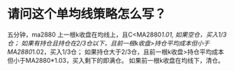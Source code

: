 # 请问这个单均线策略怎么写？

五分钟，ma2880
上一根k收盘在均线上，且C<MA2880*1.01,
如果空仓，买入1/3仓；
如果有持仓且持仓在2/3仓以下，且前一根k收盘>持仓平均成本但小于MA2880*1.02，买入1/3仓；
如果持仓大于2/3仓，且前一根k收盘>持仓平均成本但小于MA2880*1.03，买入剩下的即满仓。
如果前一根k收盘在均线下，清仓。

